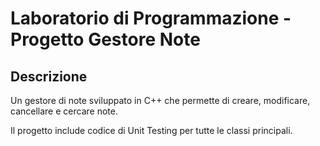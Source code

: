 # Laboratorio di Programmazione - Progetto Gestore Note

## Descrizione
Un gestore di note sviluppato in C++ che permette di creare, modificare, cancellare e cercare note. 

Il progetto include codice di Unit Testing per tutte le classi principali.

